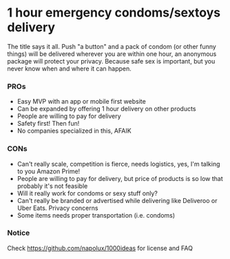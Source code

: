 # 1 hour emergency condoms/sextoys delivery

The title says it all. Push "a button" and a pack of condom (or other funny things) will be delivered wherever you are within one hour, an anonymous package will protect your privacy. Because safe sex is important, but you never know when and where it can happen.

### PROs

* Easy MVP with an app or mobile first website
* Can be expanded by offering 1 hour delivery on other products
* People are willing to pay for delivery
* Safety first! Then fun!
* No companies specialized in this, AFAIK

### CONs

* Can't really scale, competition is fierce, needs logistics, yes, I'm talking to you Amazon Prime!
* People are willing to pay for delivery, but price of products is so low that probably it's not feasible
* Will it really work for condoms or sexy stuff only?
* Can't really be branded or advertised while delivering like Deliveroo or Uber Eats. Privacy concerns
* Some items needs proper transportation (i.e. condoms)

### Notice

Check https://github.com/napolux/1000ideas for license and FAQ
